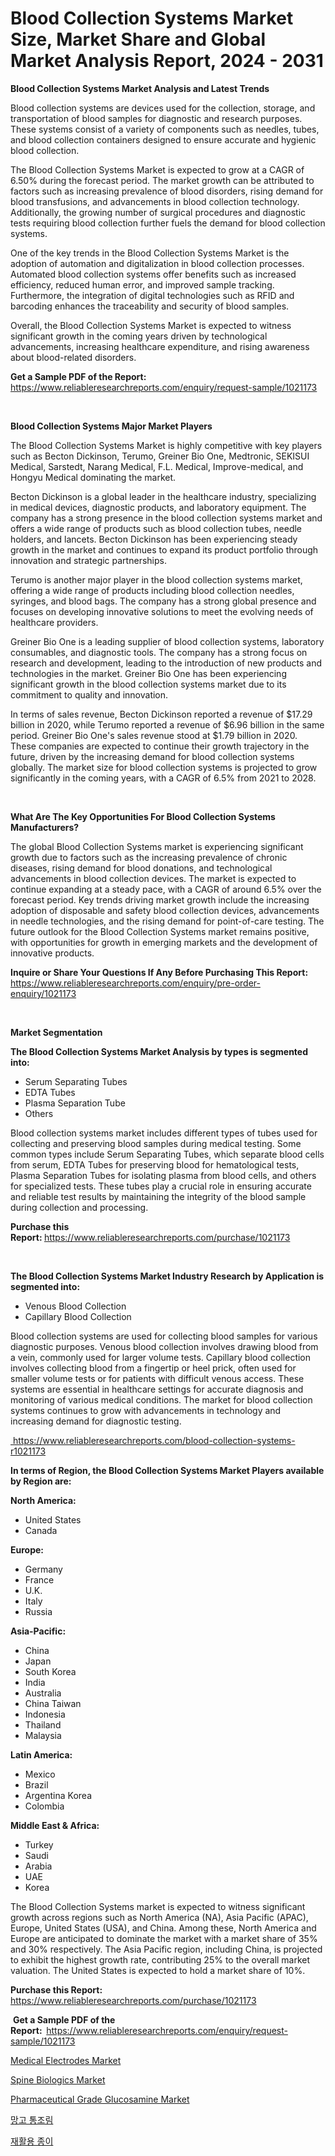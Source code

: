<p><h1>Blood Collection Systems Market Size, Market Share and Global Market Analysis Report, 2024 - 2031</h1></p><p><strong>Blood Collection Systems Market Analysis and Latest Trends</strong></p>
<p><p>Blood collection systems are devices used for the collection, storage, and transportation of blood samples for diagnostic and research purposes. These systems consist of a variety of components such as needles, tubes, and blood collection containers designed to ensure accurate and hygienic blood collection.</p><p>The Blood Collection Systems Market is expected to grow at a CAGR of 6.50% during the forecast period. The market growth can be attributed to factors such as increasing prevalence of blood disorders, rising demand for blood transfusions, and advancements in blood collection technology. Additionally, the growing number of surgical procedures and diagnostic tests requiring blood collection further fuels the demand for blood collection systems.</p><p>One of the key trends in the Blood Collection Systems Market is the adoption of automation and digitalization in blood collection processes. Automated blood collection systems offer benefits such as increased efficiency, reduced human error, and improved sample tracking. Furthermore, the integration of digital technologies such as RFID and barcoding enhances the traceability and security of blood samples.</p><p>Overall, the Blood Collection Systems Market is expected to witness significant growth in the coming years driven by technological advancements, increasing healthcare expenditure, and rising awareness about blood-related disorders.</p></p>
<p><strong>Get a Sample PDF of the Report:&nbsp;</strong> <a href="https://www.reliableresearchreports.com/enquiry/request-sample/1021173">https://www.reliableresearchreports.com/enquiry/request-sample/1021173</a></p>
<p>&nbsp;</p>
<p><strong>Blood Collection Systems Major Market Players</strong></p>
<p><p>The Blood Collection Systems Market is highly competitive with key players such as Becton Dickinson, Terumo, Greiner Bio One, Medtronic, SEKISUI Medical, Sarstedt, Narang Medical, F.L. Medical, Improve-medical, and Hongyu Medical dominating the market. </p><p>Becton Dickinson is a global leader in the healthcare industry, specializing in medical devices, diagnostic products, and laboratory equipment. The company has a strong presence in the blood collection systems market and offers a wide range of products such as blood collection tubes, needle holders, and lancets. Becton Dickinson has been experiencing steady growth in the market and continues to expand its product portfolio through innovation and strategic partnerships.</p><p>Terumo is another major player in the blood collection systems market, offering a wide range of products including blood collection needles, syringes, and blood bags. The company has a strong global presence and focuses on developing innovative solutions to meet the evolving needs of healthcare providers.</p><p>Greiner Bio One is a leading supplier of blood collection systems, laboratory consumables, and diagnostic tools. The company has a strong focus on research and development, leading to the introduction of new products and technologies in the market. Greiner Bio One has been experiencing significant growth in the blood collection systems market due to its commitment to quality and innovation.</p><p>In terms of sales revenue, Becton Dickinson reported a revenue of $17.29 billion in 2020, while Terumo reported a revenue of $6.96 billion in the same period. Greiner Bio One's sales revenue stood at $1.79 billion in 2020. These companies are expected to continue their growth trajectory in the future, driven by the increasing demand for blood collection systems globally. The market size for blood collection systems is projected to grow significantly in the coming years, with a CAGR of 6.5% from 2021 to 2028.</p></p>
<p>&nbsp;</p>
<p><strong>What Are The Key Opportunities For Blood Collection Systems Manufacturers?</strong></p>
<p><p>The global Blood Collection Systems market is experiencing significant growth due to factors such as the increasing prevalence of chronic diseases, rising demand for blood donations, and technological advancements in blood collection devices. The market is expected to continue expanding at a steady pace, with a CAGR of around 6.5% over the forecast period. Key trends driving market growth include the increasing adoption of disposable and safety blood collection devices, advancements in needle technologies, and the rising demand for point-of-care testing. The future outlook for the Blood Collection Systems market remains positive, with opportunities for growth in emerging markets and the development of innovative products.</p></p>
<p><strong>Inquire or Share Your Questions If Any Before Purchasing This Report:</strong> <a href="https://www.reliableresearchreports.com/enquiry/pre-order-enquiry/1021173">https://www.reliableresearchreports.com/enquiry/pre-order-enquiry/1021173</a></p>
<p>&nbsp;</p>
<p><strong>Market Segmentation</strong></p>
<p><strong>The Blood Collection Systems Market Analysis by types is segmented into:</strong></p>
<p><ul><li>Serum Separating Tubes</li><li>EDTA Tubes</li><li>Plasma Separation Tube</li><li>Others</li></ul></p>
<p><p>Blood collection systems market includes different types of tubes used for collecting and preserving blood samples during medical testing. Some common types include Serum Separating Tubes, which separate blood cells from serum, EDTA Tubes for preserving blood for hematological tests, Plasma Separation Tubes for isolating plasma from blood cells, and others for specialized tests. These tubes play a crucial role in ensuring accurate and reliable test results by maintaining the integrity of the blood sample during collection and processing.</p></p>
<p><strong>Purchase this Report:&nbsp;</strong><a href="https://www.reliableresearchreports.com/purchase/1021173">https://www.reliableresearchreports.com/purchase/1021173</a></p>
<p>&nbsp;</p>
<p><strong>The Blood Collection Systems Market Industry Research by Application is segmented into:</strong></p>
<p><ul><li>Venous Blood Collection</li><li>Capillary Blood Collection</li></ul></p>
<p><p>Blood collection systems are used for collecting blood samples for various diagnostic purposes. Venous blood collection involves drawing blood from a vein, commonly used for larger volume tests. Capillary blood collection involves collecting blood from a fingertip or heel prick, often used for smaller volume tests or for patients with difficult venous access. These systems are essential in healthcare settings for accurate diagnosis and monitoring of various medical conditions. The market for blood collection systems continues to grow with advancements in technology and increasing demand for diagnostic testing.</p></p>
<p><a href="https://www.reliableresearchreports.com/blood-collection-systems-r1021173">&nbsp;https://www.reliableresearchreports.com/blood-collection-systems-r1021173</a></p>
<p><strong>In terms of Region, the Blood Collection Systems Market Players available by Region are:</strong></p>
<p>
    <p> <strong> North America: </strong>
        <ul>
            <li>United States</li>
            <li>Canada</li>
        </ul>
        </p> 
    <p> <strong> Europe: </strong>
        <ul>
            <li>Germany</li>
            <li>France</li>
            <li>U.K.</li>
            <li>Italy</li>
            <li>Russia</li>
        </ul>
        </p> 
    <p> <strong> Asia-Pacific: </strong>
        <ul>
            <li>China</li>
            <li>Japan</li>
            <li>South Korea</li>
            <li>India</li>
            <li>Australia</li>
            <li>China Taiwan</li>
            <li>Indonesia</li>
            <li>Thailand</li>
            <li>Malaysia</li>
        </ul>
        </p> 
    <p> <strong> Latin America: </strong>
        <ul>
            <li>Mexico</li>
            <li>Brazil</li>
            <li>Argentina Korea</li>
            <li>Colombia</li>
        </ul>
        </p> 
    <p> <strong> Middle East & Africa: </strong>
        <ul>
            <li>Turkey</li>
            <li>Saudi</li>
            <li>Arabia</li>
            <li>UAE</li>
            <li>Korea</li>
        </ul>
    </p>
    </p>
<p><p>The Blood Collection Systems market is expected to witness significant growth across regions such as North America (NA), Asia Pacific (APAC), Europe, United States (USA), and China. Among these, North America and Europe are anticipated to dominate the market with a market share of 35% and 30% respectively. The Asia Pacific region, including China, is projected to exhibit the highest growth rate, contributing 25% to the overall market valuation. The United States is expected to hold a market share of 10%.</p></p>
<p><strong>Purchase this Report: </strong><a href="https://www.reliableresearchreports.com/purchase/1021173">https://www.reliableresearchreports.com/purchase/1021173</a></p>
<p>&nbsp;<strong>Get a Sample PDF of the Report:&nbsp;&nbsp;</strong><a href="https://www.reliableresearchreports.com/enquiry/request-sample/1021173">https://www.reliableresearchreports.com/enquiry/request-sample/1021173</a></p>
<p><strong></strong></p>
<p><p><a href="https://github.com/brenzgnarento/Market-Research-Report-List-2/blob/main/medical-electrodes-market.md">Medical Electrodes Market</a></p><p><a href="https://github.com/jerrycopelandthomaswsqd8q/Market-Research-Report-List-2/blob/main/spine-biologics-market.md">Spine Biologics Market</a></p><p><a href="https://issuu.com/reportprime-2/docs/pharmaceutical-grade-glucosamine-market-size-2030.">Pharmaceutical Grade Glucosamine Market</a></p><p><a href="https://github.com/BrettWeberrt8767765/Market-Research-Report-List-1/blob/main/459080043413.md">망고 통조림</a></p><p><a href="https://github.com/camron674/Market-Research-Report-List-1/blob/main/192365643422.md">재활용 종이</a></p></p>